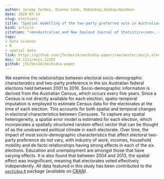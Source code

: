 ```yaml
---
author: Jeremy Forbes, Dianne Cook, Rob&nbsp;J&nbsp;Hyndman
date: 2020-07-14
slug: elections
title: "Spatial modelling of the two-party preferred vote in Australian federal elections: 2001-2016"
kind: article
citation: "<em>Australian and New Zealand Journal of Statistics</em>, <b>62</b>(2), 168-185"
tags:
- data science
- R
- spatial data
link: https://github.com/jforbes14/eechidna-paper/raw/master/anzjs_elections.pdf
doi: 10.1111/anzs.12292
github: jforbes14/eechidna-paper
---
```


We examine the relationships between electoral socio-demographic characteristics and two-party preference in the six Australian federal elections held between 2001 to 2016. Socio-demographic information is derived from the Australian Census, which occurs every five years. Since a Census is not directly available for each election, spatio-temporal imputation is employed to estimate Census data for the electorates at the time of each election. This accounts for both spatial and temporal changes in electoral characteristics between Censuses. To capture any spatial heterogeneity, a spatial error model is estimated for each election, which incorporates a spatially structured random effect vector that can be thought of as the unobserved political climate in each electorate. Over time, the impact of most socio-demographic characteristics that affect electoral two-party preference do not vary, with industry of work, incomes, household mobility and de facto relationships having strong effects in each of the six elections. Education and unemployment are amongst those that have varying effects. It is also found that between 2004 and 2013, the spatial effect was insignificant, meaning that electorates voted effectively independently. All data featured in this study has been contributed to the [`eechidna` `R`](https://github.com/ropenscilabs/eechidna) package (available on [CRAN](http://cran.r-project.org/package=eechidna)).